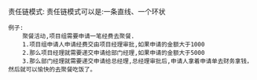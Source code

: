 责任链模式:
    责任链模式可以是:一条直线、一个环状
    
    例子:
        聚餐活动,项目组需要申请一笔经费去聚餐.
        1.项目组申请人申请经费交由项目经理审批,如果申请的金额大于1000
        2.那么项目经理就需要递交申请给部门经理,如果申请的金额大于5000
        3.那么部门经理就需要递交申请给总经理,总经理审批后,申请人拿着申请单去财务拿钱，然后就可以愉快的去聚餐吃饭了。